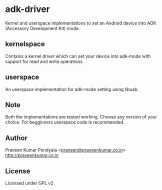 adk-driver
=======

Kernel and userspace implementations to set an Android device into 
ADK (Accessory Development Kit) mode.


kernelspace
--------------
Contains a kernel driver which can set your device into adk-mode with support 
for read and write operations


userspace
---------------
An userspace implementation for adk-mode setting using libusb.


Note
---------------
Both the implementations are tested working. Choose any version of your choice.
For begginners userspace code is recommended.


Author
---------------
Praveen Kumar Pendyala <<praveen@praveenkumar.co.in>> <br />
http://praveenkumar.co.in


License
---------------
Licensed under GPL v2 
